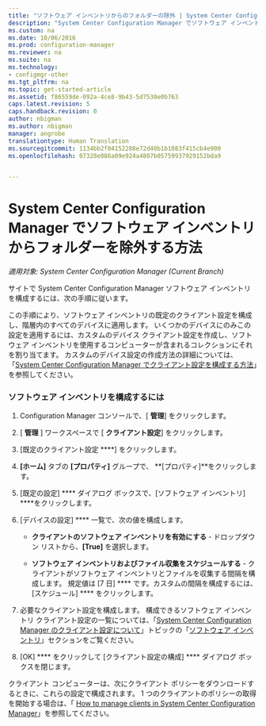 ```yaml
---
title: "ソフトウェア インベントリからのフォルダーの除外 | System Center Configuration Manager"
description: "System Center Configuration Manager でソフトウェア インベントリからフォルダーを除外します。"
ms.custom: na
ms.date: 10/06/2016
ms.prod: configuration-manager
ms.reviewer: na
ms.suite: na
ms.technology:
- configmgr-other
ms.tgt_pltfrm: na
ms.topic: get-started-article
ms.assetid: f86559de-092a-4ce8-9b43-5d7530e0b763
caps.latest.revision: 5
caps.handback.revision: 0
author: nbigman
ms.author: nbigman
manager: angrobe
translationtype: Human Translation
ms.sourcegitcommit: 1134bb2f04152288e72d40b1b1083f415cb4e900
ms.openlocfilehash: 07328e086a09e924a4807b05759937929152bda9


---
```

# <a name="how-to-exclude-folders-from-software-inventory-in-system-center-configuration-manager"></a>System Center Configuration Manager でソフトウェア インベントリからフォルダーを除外する方法

*適用対象: System Center Configuration Manager (Current Branch)*

サイトで System Center Configuration Manager ソフトウェア インベントリを構成するには、次の手順に従います。  

 この手順により、ソフトウェア インベントリの既定のクライアント設定を構成し、階層内のすべてのデバイスに適用します。 いくつかのデバイスにのみこの設定を適用するには、カスタムのデバイス クライアント設定を作成し、ソフトウェア インベントリを使用するコンピューターが含まれるコレクションにそれを割り当てます。 カスタムのデバイス設定の作成方法の詳細については、「[System Center Configuration Manager でクライアント設定を構成する方法](../../../../core/clients/deploy/configure-client-settings.md)」を参照してください。  

### <a name="to-configure-software-inventory"></a>ソフトウェア インベントリを構成するには  

1.  Configuration Manager コンソールで、[ **管理**] をクリックします。  

2.  [ **管理** ] ワークスペースで [ **クライアント設定**] をクリックします。  

3.  [既定のクライアント設定 ****] をクリックします。  

4.  **[ホーム]** タブの **[プロパティ]** グループで、 **[プロパティ]**をクリックします。  

5.  [既定の設定] **** ダイアログ ボックスで、[ソフトウェア インベントリ] ****をクリックします。  

6.  [デバイスの設定] **** 一覧で、次の値を構成します。  

    -   **クライアントのソフトウェア インベントリを有効にする** - ドロップダウン リストから、**[True]** を選択します。  

    -   **ソフトウェア インベントリおよびファイル収集をスケジュールする** - クライアントがソフトウェア インベントリとファイルを収集する間隔を構成します。 規定値は [7 日] **** です。カスタムの間隔を構成するには、[スケジュール] **** をクリックします。  

7.  必要なクライアント設定を構成します。 構成できるソフトウェア インベントリ クライアント設定の一覧については、「[System Center Configuration Manager のクライアント設定について](../../../../core/clients/deploy/about-client-settings.md)」トピックの「[ソフトウェア インベントリ](../../../../core/clients/deploy/about-client-settings.md#BKMK_SoftInventoryDeviceSettings)」セクションをご覧ください。  

8.  [OK] **** をクリックして [クライアント設定の構成] **** ダイアログ ボックスを閉じます。  

 クライアント コンピューターは、次にクライアント ポリシーをダウンロードするときに、これらの設定で構成されます。 1 つのクライアントのポリシーの取得を開始する場合は、「 [How to manage clients in System Center Configuration Manager](../../../../core/clients/manage/manage-clients.md)」を参照してください。  



<!--HONumber=Nov16_HO1-->


